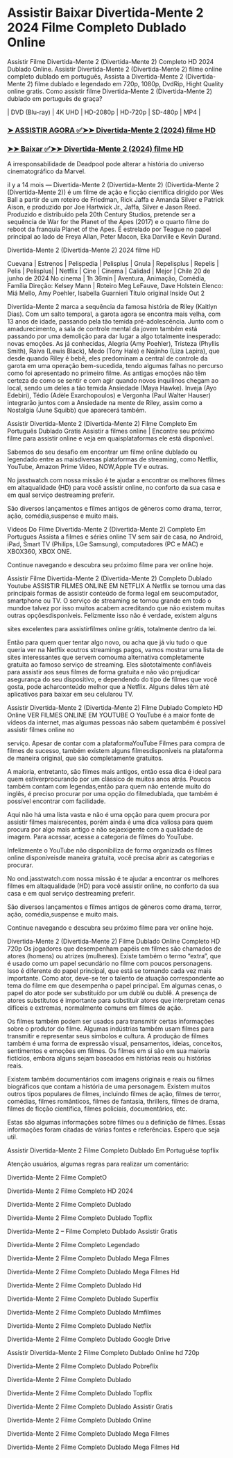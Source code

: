 <h1>Assistir Baixar Divertida-Mente 2 2024 Filme Completo Dublado Online</h1>
Assistir Filme Divertida-Mente 2 (Divertida-Mente 2) Completo HD 2024 Dublado Online. Assistir Divertida-Mente 2 (Divertida-Mente 2) filme online completo dublado em português, Assista a Divertida-Mente 2 (Divertida-Mente 2) filme dublado e legendado em 720p, 1080p, DvdRip, Hight Quality online gratis. Como assistir filme Divertida-Mente 2 (Divertida-Mente 2) dublado em português de graça?

| DVD (Blu-ray) | 4K UHD | HD-2080p | HD-720p | SD-480p | MP4 |

### **[➤ ASSISTIR AGORA ✅➤➤ Divertida-Mente 2 (2024) filme HD](https://bit.ly/3SuVUAV)**

### **[➤➤ Baixar ✅➤➤ Divertida-Mente 2 (2024) filme HD](https://bit.ly/3SuVUAV)**


A irresponsabilidade de Deadpool pode alterar a história do universo cinematográfico da Marvel.

il y a 14 mois — Divertida-Mente 2 (Divertida-Mente 2) (Divertida-Mente 2 (Divertida-Mente 2)) é um filme de ação e ficção científica dirigido por Wes Ball a partir de um roteiro de Friedman, Rick Jaffa e Amanda Silver e Patrick Aison, e produzido por Joe Hartwick Jr., Jaffa, Silver e Jason Reed. Produzido e distribuído pela 20th Century Studios, pretende ser a sequência de War for the Planet of the Apes (2017) e o quarto filme do reboot da franquia Planet of the Apes. É estrelado por Teague no papel principal ao lado de Freya Allan, Peter Macon, Eka Darville e Kevin Durand.

Divertida-Mente 2 (Divertida-Mente 2) 2024 filme HD

Cuevana | Estrenos | Pelispedia | Pelisplus | Gnula | Repelisplus | Repelis | Pelis | Pelisplus| | Netflix | Cine | Cinema | Calidad | Mejor | Chile 20 de junho de 2024 No cinema | 1h 36min | Aventura, Animação, Comédia, Família Direção: Kelsey Mann | Roteiro Meg LeFauve, Dave Holstein Elenco: Miá Mello, Amy Poehler, Isabella Guarnieri Título original Inside Out 2

Divertida-Mente 2 marca a sequência da famosa história de Riley (Kaitlyn Dias). Com um salto temporal, a garota agora se encontra mais velha, com 13 anos de idade, passando pela tão temida pré-adolescência. Junto com o amadurecimento, a sala de controle mental da jovem também está passando por uma demolição para dar lugar a algo totalmente inesperado: novas emoções. As já conhecidas, Alegria (Amy Poehler), Tristeza (Phyllis Smith), Raiva (Lewis Black), Medo (Tony Hale) e Nojinho (Liza Lapira), que desde quando Riley é bebê, eles predominam a central de controle da garota em uma operação bem-sucedida, tendo algumas falhas no percurso como foi apresentado no primeiro filme. As antigas emoções não têm certeza de como se sentir e com agir quando novos inquilinos chegam ao local, sendo um deles a tão temida Ansiedade (Maya Hawke). Inveja (Ayo Edebiri), Tédio (Adèle Exarchopoulos) e Vergonha (Paul Walter Hauser) integrarão juntos com a Ansiedade na mente de Riley, assim como a Nostalgia (June Squibb) que aparecerá também.

Assistir Divertida-Mente 2 (Divertida-Mente 2) Filme Completo Em Português Dublado Gratis Assistir a filmes online | Encontre seu próximo filme para assistir online e veja em quaisplataformas ele está disponível.

Sabemos do seu desafio em encontrar um filme online dublado ou legendado entre as maisdiversas plataformas de streaming, como Netflix, YouTube, Amazon Prime Video, NOW,Apple TV e outras.

No jasstwatch.com nossa missão é te ajudar a encontrar os melhores filmes em altaqualidade (HD) para você assistir online, no conforto da sua casa e em qual serviço destreaming preferir.

São diversos lançamentos e filmes antigos de gêneros como drama, terror, ação, comédia,suspense e muito mais.

Videos Do Filme Divertida-Mente 2 (Divertida-Mente 2) Completo Em Portugues Assista a filmes e séries online TV sem sair de casa, no Android, iPad, Smart TV (Philips, LGe Samsung), computadores (PC e MAC) e XBOX360, XBOX ONE.

Continue navegando e descubra seu próximo filme para ver online hoje.

Assistir Filme Divertida-Mente 2 (Divertida-Mente 2) Completo Dublado Youtube ASSISTIR FILMES ONLINE EM NETFLIX A Netflix se tornou uma das principais formas de assistir conteúdo de forma legal em seucomputador, smartphone ou TV. O serviço de streaming se tornou grande em todo o mundoe talvez por isso muitos acabem acreditando que não existem muitas outras opçõesdisponíveis. Felizmente isso não é verdade, existem alguns

sites excelentes para assistirfilmes online grátis, totalmente dentro da lei.

Então para quem quer tentar algo novo, ou acha que já viu tudo o que queria ver na Netflix eoutros streamings pagos, vamos mostrar uma lista de sites interessantes que servem comouma alternativa completamente gratuita ao famoso serviço de streaming. Eles sãototalmente confiáveis para assistir aos seus filmes de forma gratuita e não vão prejudicar asegurança do seu dispositivo, e dependendo do tipo de filmes que você gosta, pode acharconteúdo melhor que a Netflix. Alguns deles têm até aplicativos para baixar em seu celularou TV.

Assistir Divertida-Mente 2 (Divertida-Mente 2) Filme Dublado Completo HD Online VER FILMES ONLINE EM YOUTUBE O YouTube é a maior fonte de vídeos da internet, mas algumas pessoas não sabem quetambém é possível assistir filmes online no

serviço. Apesar de contar com a plataformaYouTube Filmes para compra de filmes de sucesso, também existem alguns filmesdisponíveis na plataforma de maneira original, que são completamente gratuitos.

A maioria, entretanto, são filmes mais antigos, então essa dica é ideal para quem estiverprocurando por um clássico de muitos anos atrás. Poucos também contam com legendas,então para quem não entende muito do inglês, é preciso procurar por uma opção do filmedublada, que também é possível encontrar com facilidade.

Aqui não há uma lista vasta e não é uma opção para quem procura por assistir filmes maisrecentes, porém ainda é uma dica valiosa para quem procura por algo mais antigo e não sejaexigente com a qualidade de imagem. Para acessar, acesse a categoria de filmes do YouTube.

Infelizmente o YouTube não disponibiliza de forma organizada os filmes online disponíveisde maneira gratuita, você precisa abrir as categorias e procurar.

No ond.jasstwatch.com nossa missão é te ajudar a encontrar os melhores filmes em altaqualidade (HD) para você assistir online, no conforto da sua casa e em qual serviço destreaming preferir.

São diversos lançamentos e filmes antigos de gêneros como drama, terror, ação, comédia,suspense e muito mais.

Continue navegando e descubra seu próximo filme para ver online hoje.

Divertida-Mente 2 (Divertida-Mente 2) Filme Dublado Online Completo HD 720p Os jogadores que desempenham papéis em filmes são chamados de atores (homens) ou atrizes (mulheres). Existe também o termo “extra”, que é usado como um papel secundário no filme com poucos personagens. Isso é diferente do papel principal, que está se tornando cada vez mais importante. Como ator, deve-se ter o talento de atuação correspondente ao tema do filme em que desempenha o papel principal. Em algumas cenas, o papel do ator pode ser substituído por um dublê ou dublê. A presença de atores substitutos é importante para substituir atores que interpretam cenas difíceis e extremas, normalmente comuns em filmes de ação.

Os filmes também podem ser usados para transmitir certas informações sobre o produtor do filme. Algumas indústrias também usam filmes para transmitir e representar seus símbolos e cultura. A produção de filmes também é uma forma de expressão visual, pensamentos, ideias, conceitos, sentimentos e emoções em filmes. Os filmes em si são em sua maioria fictícios, embora alguns sejam baseados em histórias reais ou histórias reais.

Existem também documentários com imagens originais e reais ou filmes biográficos que contam a história de uma personagem. Existem muitos outros tipos populares de filmes, incluindo filmes de ação, filmes de terror, comédias, filmes românticos, filmes de fantasia, thrillers, filmes de drama, filmes de ficção científica, filmes policiais, documentários, etc.

Estas são algumas informações sobre filmes ou a definição de filmes. Essas informações foram citadas de várias fontes e referências. Espero que seja util.

Assistir Divertida-Mente 2 Filme Completo Dublado Em Portuguêse topflix

Atenção usuários, algumas regras para realizar um comentário:

Divertida-Mente 2 Filme CompletO

Divertida-Mente 2 Filme Completo HD 2024

Divertida-Mente 2 Filme Completo Dublado

Divertida-Mente 2 Filme Completo Dublado Topflix

Divertida-Mente 2 – Filme Completo Dublado Assistir Gratis

Divertida-Mente 2 Filme Completo Legendado

Divertida-Mente 2 Filme Completo Dublado Mega Filmes

Divertida-Mente 2 Filme Completo Dublado Mega Filmes Hd

Divertida-Mente 2 Filme Completo Dublado Hd

Divertida-Mente 2 Filme Completo Dublado Superflix

Divertida-Mente 2 Filme Completo Dublado Mmfilmes

Divertida-Mente 2 Filme Completo Dublado Netflix

Divertida-Mente 2 Filme Completo Dublado Google Drive

Assistir Divertida-Mente 2 Filme Completo Dublado Online hd 720p

Divertida-Mente 2 Filme Completo Dublado Pobreflix

Divertida-Mente 2 Filme Completo Dublado

Divertida-Mente 2 Filme Completo Dublado Topflix

Divertida-Mente 2 Filme Completo Dublado Assistir Gratis

Divertida-Mente 2 Filme Completo Dublado Online

Divertida-Mente 2 Filme Completo Dublado Mega Filmes

Divertida-Mente 2 Filme Completo Dublado Mega Filmes Hd
